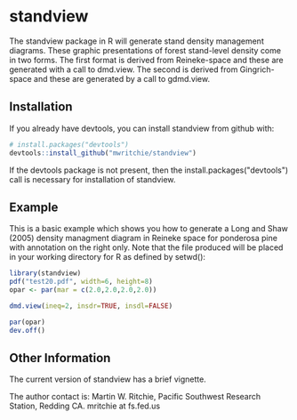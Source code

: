 
<!-- README.md is generated from README.Rmd. Please edit that file -->
standview
=========

The standview package in R will generate stand density management diagrams. These graphic presentations of forest stand-level density come in two forms. The first format is derived from Reineke-space and these are generated with a call to dmd.view. The second is derived from Gingrich-space and these are generated by a call to gdmd.view.

Installation
------------

If you already have devtools, you can install standview from github with:

``` r
# install.packages("devtools")
devtools::install_github("mwritchie/standview")
```

If the devtools package is not present, then the install.packages("devtools") call is necessary for installation of standview.

Example
-------

This is a basic example which shows you how to generate a Long and Shaw (2005) density managment diagram in Reineke space for ponderosa pine with annotation on the right only. Note that the file produced will be placed in your working directory for R as defined by setwd():

``` r
library(standview)
pdf("test20.pdf", width=6, height=8)
opar <- par(mar = c(2.0,2.0,2.0,2.0))

dmd.view(ineq=2, insdr=TRUE, insdl=FALSE)

par(opar)
dev.off()
```

Other Information
-----------------

The current version of standview has a brief vignette.

The author contact is: Martin W. Ritchie, Pacific Southwest Research Station, Redding CA. mritchie at fs.fed.us
